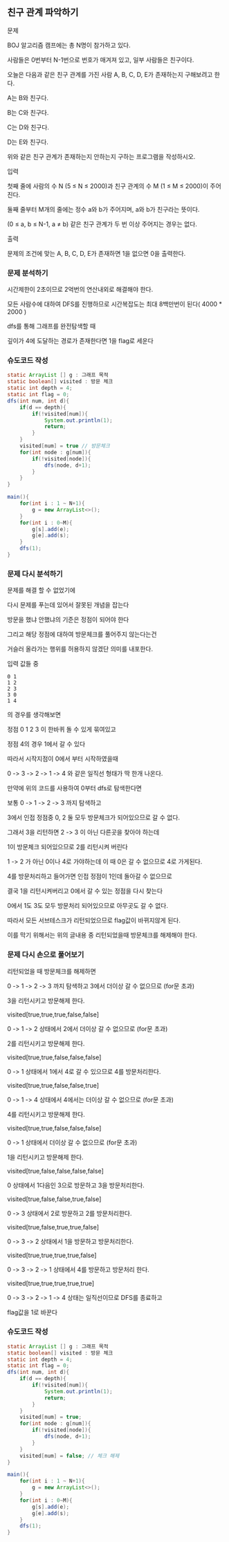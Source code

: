 ## 친구 관계 파악하기

문제

BOJ 알고리즘 캠프에는 총 N명이 참가하고 있다. 

사람들은 0번부터 N-1번으로 번호가 매겨져 있고, 일부 사람들은 친구이다.

오늘은 다음과 같은 친구 관계를 가진 사람 A, B, C, D, E가 존재하는지 구해보려고 한다.

A는 B와 친구다.

B는 C와 친구다.

C는 D와 친구다.

D는 E와 친구다.

위와 같은 친구 관계가 존재하는지 안하는지 구하는 프로그램을 작성하시오.

입력

첫째 줄에 사람의 수 N (5 ≤ N ≤ 2000)과 친구 관계의 수 M (1 ≤ M ≤ 2000)이 주어진다.

둘째 줄부터 M개의 줄에는 정수 a와 b가 주어지며, a와 b가 친구라는 뜻이다. 

(0 ≤ a, b ≤ N-1, a ≠ b) 같은 친구 관계가 두 번 이상 주어지는 경우는 없다.

출력

문제의 조건에 맞는 A, B, C, D, E가 존재하면 1을 없으면 0을 출력한다.

### 문제 분석하기

시간제한이 2초이므로 2억번의 연산내외로 해결해야 한다.

모든 사람수에 대하여 DFS를 진행하므로 시간복잡도는 최대 8백만번이 된다( 4000 * 2000 )

dfs를 통해 그래프를 완전탐색할 때

깊이가 4에 도달하는 경로가 존재한다면 1을 flag로 세운다

### 슈도코드 작성
```java
static ArrayList [] g : 그래프 목적
static boolean[] visited : 방문 체크
static int depth = 4;
static int flag = 0;
dfs(int num, int d){
    if(d == depth){
        if(!visited[num]){
            System.out.println(1);
            return;
        }
    }
    visited[num] = true // 방문체크
    for(int node : g[num]){
        if(!visited[node]){
            dfs(node, d+1);
        }
    }   
}

main(){
    for(int i : 1 ~ N+1){
        g = new ArrayList<>();
    }
    for(int i : 0~M){
        g[s].add(e);
        g[e].add(s);
    }
    dfs(1);
}
```

### 문제 다시 분석하기

문제를 해결 할 수 없었기에

다시 문제를 푸는데 있어서 잘못된 개념을 잡는다

방문을 했냐 안했냐의 기준은 정점이 되어야 한다

그리고 해당 정점에 대하여 방문체크를 풀어주지 않는다는건

거슬러 올라가는 행위를 허용하지 않겠단 의미를 내포한다.

입력 값들 중 
```
0 1
1 2
2 3
3 0
1 4 
```
의 경우를 생각해보면

정점 0 1 2 3 이 한바퀴 돌 수 있게 묶여있고

정점 4의 경우 1에서 갈 수 있다

따라서 시작지점이 0에서 부터 시작하였을때

0 -> 3 -> 2 -> 1 -> 4 와 같은 일직선 형태가 딱 한개 나온다.

만약에 위의 코드를 사용하여 0부터 dfs로 탐색한다면

보통 0 -> 1 -> 2 -> 3 까지 탐색하고 

3에서 인접 정점중 0, 2 둘 모두 방문체크가 되어있으므로 갈 수 없다.

그래서 3을 리턴하면 2 -> 3 이 아닌 다른곳을 찾아야 하는데

1이 방문체크 되어있으므로 2를 리턴시켜 버린다

1 -> 2 가 아닌 0이나 4로 가야하는데 이 때 0은 갈 수 없으므로 4로 가게된다.

4를 방문처리하고 들어가면 인접 정점이 1인데 돌아갈 수 없으므로 

결국 1을 리턴시켜버리고 0에서 갈 수 있는 정점을 다시 찾는다

0에서 1도 3도 모두 방문처리 되어있으므로 아무곳도 갈 수 없다.

따라서 모든 서브테스크가 리턴되었으므로 flag값이 바뀌지않게 된다.

이를 막기 위해서는 위의 글내용 중 리턴되었을때 방문체크를 해제해야 한다.


### 문제 다시 손으로 풀어보기

리턴되었을 때 방문체크를 해제하면

0 -> 1 -> 2 -> 3 까지 탐색하고 3에서 더이상 갈 수 없으므로 (for문 초과)

3을 리턴시키고 방문해제 한다.

visited[true,true,true,false,false]

0 -> 1 -> 2 상태에서 2에서 더이상 갈 수 없으므로 (for문 초과)

2를 리턴시키고 방문해제 한다.

visited[true,true,false,false,false]

0 -> 1 상태에서 1에서 4로 갈 수 있으므로 4를 방문처리한다.

visited[true,true,false,false,true]

0 -> 1 -> 4 상태에서 4에서는 더이상 갈 수 없으므로 (for문 초과)

4를 리턴시키고 방문해제 한다.

visited[true,true,false,false,false]

0 -> 1 상태에서 더이상 갈 수 없으므로 (for문 초과)

1을 리턴시키고 방문해제 한다.

visited[true,false,false,false,false]

0 상태에서 1다음인 3으로 방문하고 3을 방문처리한다.

visited[true,false,false,true,false]

0 -> 3 상태에서 2로 방문하고 2를 방문처리한다.

visited[true,false,true,true,false]

0 -> 3 -> 2 상태에서 1을 방문하고 방문처리한다.

visited[true,true,true,true,false]

0 -> 3 -> 2 -> 1 상태에서 4를 방문하고 방문처리 한다.

visited[true,true,true,true,true]

0 -> 3 -> 2 -> 1 -> 4 상태는 일직선이므로 DFS를 종료하고

flag값을 1로 바꾼다


### 슈도코드 작성
 
```java
static ArrayList [] g : 그래프 목적
static boolean[] visited : 방문 체크
static int depth = 4;
static int flag = 0;
dfs(int num, int d){
    if(d == depth){
        if(!visited[num]){
            System.out.println(1);
            return;
        }
    }
    visited[num] = true;
    for(int node : g[num]){
        if(!visited[node]){
            dfs(node, d+1);
        }
    }   
    visited[num] = false; // 체크 해제
}

main(){
    for(int i : 1 ~ N+1){
        g = new ArrayList<>();
    }
    for(int i : 0~M){
        g[s].add(e);
        g[e].add(s);
    }
    dfs(1);
}
```

